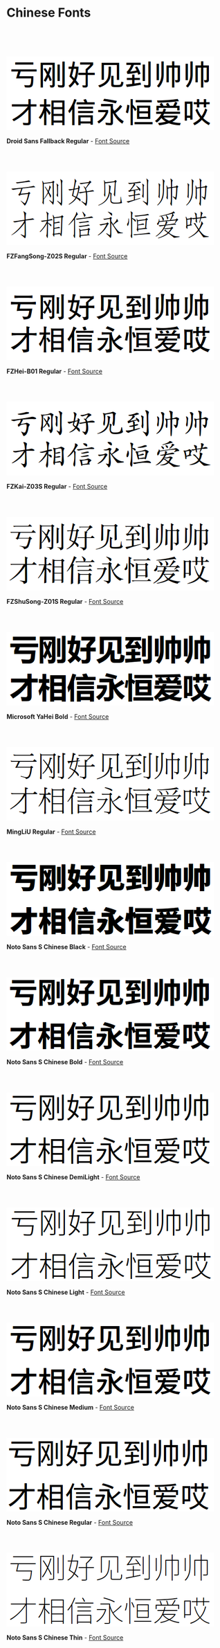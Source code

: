# Chinese Fonts

<br/> <br/> <br/>

![Droid Sans Fallback Regular](https://github.com/Apollys/chinese-fonts/blob/master/images/Droid_Sans_Fallback_Regular.png "Droid Sans Fallback Regular")

**Droid Sans Fallback Regular** - [Font Source](https://github.com/Apollys/chinese-fonts/blob/master/fonts/Droid_Sans_Fallback_Regular.ttf)

<br/> <br/>

![FZFangSong-Z02S Regular](https://github.com/Apollys/chinese-fonts/blob/master/images/FZFangSong-Z02S_Regular.png "Droid Sans Fallback Regular")

**FZFangSong-Z02S Regular** - [Font Source](https://github.com/Apollys/chinese-fonts/blob/master/fonts/FZFangSong-Z02S_Regular.ttf)

<br/> <br/>

![FZHei-B01 Regular](https://github.com/Apollys/chinese-fonts/blob/master/images/FZHei-B01_Regular.png "FZHei-B01 Regular")

**FZHei-B01 Regular** - [Font Source](https://github.com/Apollys/chinese-fonts/blob/master/fonts/FZHei-B01_Regular.ttf)

<br/> <br/>

![FZKai-Z03S Regular](https://github.com/Apollys/chinese-fonts/blob/master/images/FZKai-Z03S_Regular.png "FZKai-Z03S Regular")

**FZKai-Z03S Regular** - [Font Source](https://github.com/Apollys/chinese-fonts/blob/master/fonts/FZKai-Z03S_Regular.ttf)

<br/> <br/>

![FZShuSong-Z01S Regular](https://github.com/Apollys/chinese-fonts/blob/master/images/FZShuSong-Z01S_Regular.png "FZShuSong-Z01S Regular")

**FZShuSong-Z01S Regular** - [Font Source](https://github.com/Apollys/chinese-fonts/blob/master/fonts/FZShuSong-Z01S_Regular.ttf)

<br/> <br/>

![Microsoft YaHei Bold](https://github.com/Apollys/chinese-fonts/blob/master/images/Microsoft_YaHei_Bold.png "Microsoft YaHei Bold")

**Microsoft YaHei Bold** - [Font Source](https://github.com/Apollys/chinese-fonts/blob/master/fonts/Microsoft_YaHei_Bold.ttf)

<br/> <br/>

![MingLiU Regular](https://github.com/Apollys/chinese-fonts/blob/master/images/MingLiU_Regular.png "MingLiU Regular")

**MingLiU Regular** - [Font Source](https://github.com/Apollys/chinese-fonts/blob/master/fonts/MingLiU_Regular.ttc)

<br/> <br/>

![Noto Sans S Chinese Black](https://github.com/Apollys/chinese-fonts/blob/master/images/Noto_Sans_S_Chinese_Black.png "Noto Sans S Chinese Black")

**Noto Sans S Chinese Black** - [Font Source](https://github.com/Apollys/chinese-fonts/blob/master/fonts/Noto_Sans_S_Chinese_Black.otf)

<br/> <br/>

![Noto Sans S Chinese Bold](https://github.com/Apollys/chinese-fonts/blob/master/images/Noto_Sans_S_Chinese_Bold.png "Noto Sans S Chinese Bold")

**Noto Sans S Chinese Bold** - [Font Source](https://github.com/Apollys/chinese-fonts/blob/master/fonts/Noto_Sans_S_Chinese_Bold.otf)

<br/> <br/>

![Noto Sans S Chinese DemiLight](https://github.com/Apollys/chinese-fonts/blob/master/images/Noto_Sans_S_Chinese_DemiLight.png "Noto Sans S Chinese DemiLight")

**Noto Sans S Chinese DemiLight** - [Font Source](https://github.com/Apollys/chinese-fonts/blob/master/fonts/Noto_Sans_S_Chinese_DemiLight.otf)

<br/> <br/>

![Noto Sans S Chinese Light](https://github.com/Apollys/chinese-fonts/blob/master/images/Noto_Sans_S_Chinese_Light.png "Noto Sans S Chinese Light")

**Noto Sans S Chinese Light** - [Font Source](https://github.com/Apollys/chinese-fonts/blob/master/fonts/Noto_Sans_S_Chinese_Light.otf)

<br/> <br/>

![Noto Sans S Chinese Medium](https://github.com/Apollys/chinese-fonts/blob/master/images/Noto_Sans_S_Chinese_Medium.png "Noto Sans S Chinese Medium")

**Noto Sans S Chinese Medium** - [Font Source](https://github.com/Apollys/chinese-fonts/blob/master/fonts/Noto_Sans_S_Chinese_Medium.otf)

<br/> <br/>

![Noto Sans S Chinese Regular](https://github.com/Apollys/chinese-fonts/blob/master/images/Noto_Sans_S_Chinese_Regular.png "Noto Sans S Chinese Regular")

**Noto Sans S Chinese Regular** - [Font Source](https://github.com/Apollys/chinese-fonts/blob/master/fonts/Noto_Sans_S_Chinese_Regular.otf)

<br/> <br/>

![Noto Sans S Chinese Thin](https://github.com/Apollys/chinese-fonts/blob/master/images/Noto_Sans_S_Chinese_Thin.png "Noto Sans S Chinese Thin")

**Noto Sans S Chinese Thin** - [Font Source](https://github.com/Apollys/chinese-fonts/blob/master/fonts/Noto_Sans_S_Chinese_Thin.otf)

